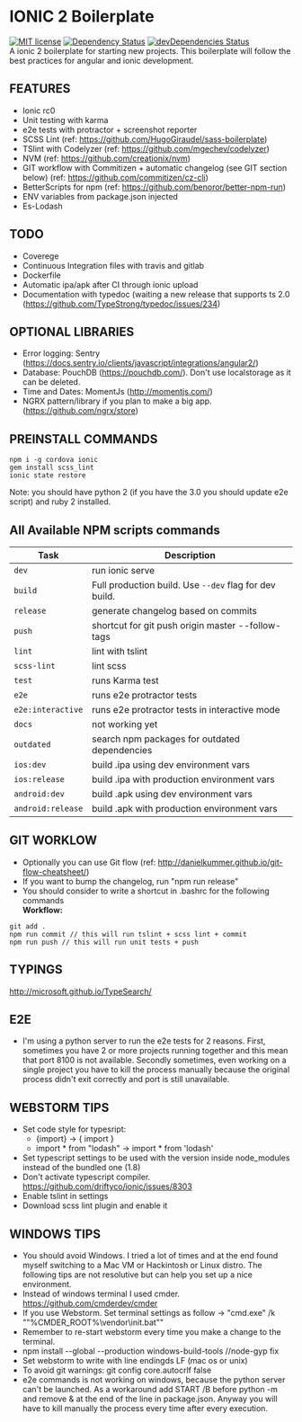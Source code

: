 # IONIC 2 Boilerplate
 [![MIT license](http://img.shields.io/badge/license-MIT-brightgreen.svg)](http://opensource.org/licenses/MIT) [![Dependency Status](https://david-dm.org/marcoturi/ionic2-boilerplate.svg)](https://david-dm.org/marcoturi/ionic2-boilerplate) [![devDependencies Status](https://david-dm.org/marcoturi/ionic2-boilerplate/dev-status.svg)](https://david-dm.org/marcoturi/ionic2-boilerplate?type=dev)
<br>A ionic 2 boilerplate for starting new projects. This boilerplate will follow the best practices for angular and ionic development.

## FEATURES
- Ionic rc0
- Unit testing with karma
- e2e tests with protractor + screenshot reporter
- SCSS Lint (ref: https://github.com/HugoGiraudel/sass-boilerplate)
- TSlint with Codelyzer (ref: https://github.com/mgechev/codelyzer)
- NVM (ref: https://github.com/creationix/nvm)
- GIT workflow with Commitizen + automatic changelog (see GIT section below) (ref: https://github.com/commitizen/cz-cli)
- BetterScripts for npm (ref: https://github.com/benoror/better-npm-run)
- ENV variables from package.json injected
- Es-Lodash

## TODO
- Coverege
- Continuous Integration files with travis and gitlab
- Dockerfile
- Automatic ipa/apk after CI through ionic upload
- Documentation with typedoc (waiting a new release that supports ts 2.0 (https://github.com/TypeStrong/typedoc/issues/234)

## OPTIONAL LIBRARIES
- Error logging: Sentry (https://docs.sentry.io/clients/javascript/integrations/angular2/)
- Database: PouchDB (https://pouchdb.com/). Don't use localstorage as it can be deleted.
- Time and Dates: MomentJs (http://momentjs.com/)
- NGRX pattern/library if you plan to make a big app. (https://github.com/ngrx/store)

## PREINSTALL COMMANDS
```
npm i -g cordova ionic
gem install scss_lint
ionic state restore
```
Note: you should have python 2 (if you have the 3.0 you should update e2e script) and ruby 2 installed.

## All Available NPM scripts commands

| Task              | Description                                            |
|-------------------|--------------------------------------------------------|
| `dev`             | run ionic serve                                        |
| `build`           | Full production build. Use `--dev` flag for dev build. |
| `release`         | generate changelog based on commits                    |
| `push`            | shortcut for git push origin master --follow-tags      |
| `lint`            | lint with tslint                                       |
| `scss-lint`       | lint scss                                              |
| `test`            | runs Karma test                                        |
| `e2e`             | runs e2e protractor tests                              |
| `e2e:interactive` | runs e2e protractor tests in interactive mode          |
| `docs`            | not working yet                                        |
| `outdated`        | search npm packages for outdated dependencies          |
| `ios:dev`         | build .ipa using dev environment vars                  |
| `ios:release`     | build .ipa with production environment vars            |
| `android:dev`     | build .apk using dev environment vars                  |
| `android:release` | build .apk with production environment vars            |

## GIT WORKLOW
- Optionally you can use Git flow (ref: http://danielkummer.github.io/git-flow-cheatsheet/)
- If you want to bump the changelog, run "npm run release"
- You should consider to write a shortcut in .bashrc for the following commands<br>
**Workflow:**<br>
```
git add .
npm run commit // this will run tslint + scss lint + commit
npm run push // this will run unit tests + push
```

## TYPINGS
http://microsoft.github.io/TypeSearch/

## E2E
- I'm using a python server to run the e2e tests for 2 reasons. First, sometimes you have 2 or more projects running together and this mean that port 8100 is not available. Secondly sometimes, even working on a single project you have to kill the process manually because the original process didn't exit correctly and port is still unavailable.

## WEBSTORM TIPS
- Set code style for typesript:
    - {import} -> { import }
    - import * from "lodash" -> import * from 'lodash'
- Set typescript settings to be used with the version inside node_modules instead of the bundled one (1.8)
- Don't activate typescript compiler. https://github.com/driftyco/ionic/issues/8303
- Enable tslint in settings
- Download scss lint plugin and enable it

## WINDOWS TIPS
- You should avoid Windows. I tried a lot of times and at the end found myself switching to a Mac VM or Hackintosh or Linux distro. The following tips are not resolutive but can help you set up a nice environment.
- Instead of windows terminal I used cmder. https://github.com/cmderdev/cmder
- If you use Webstorm. Set terminal settings as follow -> "cmd.exe" /k ""%CMDER_ROOT%\vendor\init.bat""
- Remember to re-start webstorm every time you make a change to the terminal.
- npm install --global --production windows-build-tools //node-gyp fix
- Set webstorm to write with line endingds LF (mac os or unix)
- To avoid git warnings: git config core.autocrlf false
- e2e commands is not working on windows, because the python server can't be launched. As a workaround add START /B before python -m and remove & at the end of the line in package.json. Anyway you will have to kill manually the process every time after every execution.
